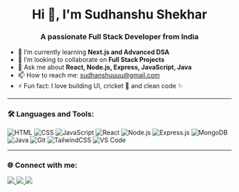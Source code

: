 <h1 align="center">Hi 👋, I'm Sudhanshu Shekhar</h1>
<h3 align="center">A passionate Full Stack Developer from India</h3>

- 🌱 I’m currently learning **Next.js and Advanced DSA**
- 👯 I’m looking to collaborate on **Full Stack Projects**
- 💬 Ask me about **React, Node.js, Express, JavaScript, Java**
- 📫 How to reach me: sudhanshuuuu@gmail.com
- ⚡ Fun fact: I love building UI, cricket 🏏 and clean code ✨

---

### 🛠️ Languages and Tools:

![HTML](https://img.shields.io/badge/-HTML5-E34F26?style=flat&logo=html5&logoColor=white)
![CSS](https://img.shields.io/badge/-CSS3-1572B6?style=flat&logo=css3)
![JavaScript](https://img.shields.io/badge/-JavaScript-F7DF1E?style=flat&logo=javascript&logoColor=black)
![React](https://img.shields.io/badge/-React-61DAFB?style=flat&logo=react)
![Node.js](https://img.shields.io/badge/-Node.js-339933?style=flat&logo=node.js)
![Express.js](https://img.shields.io/badge/-Express.js-000000?style=flat&logo=express&logoColor=white)
![MongoDB](https://img.shields.io/badge/-MongoDB-47A248?style=flat&logo=mongodb)
![Java](https://img.shields.io/badge/-Java-007396?style=flat&logo=java)
![Git](https://img.shields.io/badge/-Git-F05032?style=flat&logo=git)
![TailwindCSS](https://img.shields.io/badge/-TailwindCSS-38B2AC?style=flat&logo=tailwind-css)
![VS Code](https://img.shields.io/badge/-VSCode-007ACC?style=flat&logo=visual-studio-code)

---

### 🌐 Connect with me:

<p align="left">
<a href="https://www.linkedin.com/in/sudhanshu-shekhar-2aa39b246/" target="_blank">
  <img src="https://img.shields.io/badge/-LinkedIn-blue?style=flat&logo=linkedin" />
</a>
<a href="https://github.com/sudhanshuuuuuu" target="_blank">
  <img src="https://img.shields.io/badge/-GitHub-black?style=flat&logo=github" />
</a>
<a href="mailto:sudhanshuuuu@gmail.com" target="_blank">
  <img src="https://img.shields.io/badge/-Gmail-red?style=flat&logo=gmail" />
</a>
</p>


